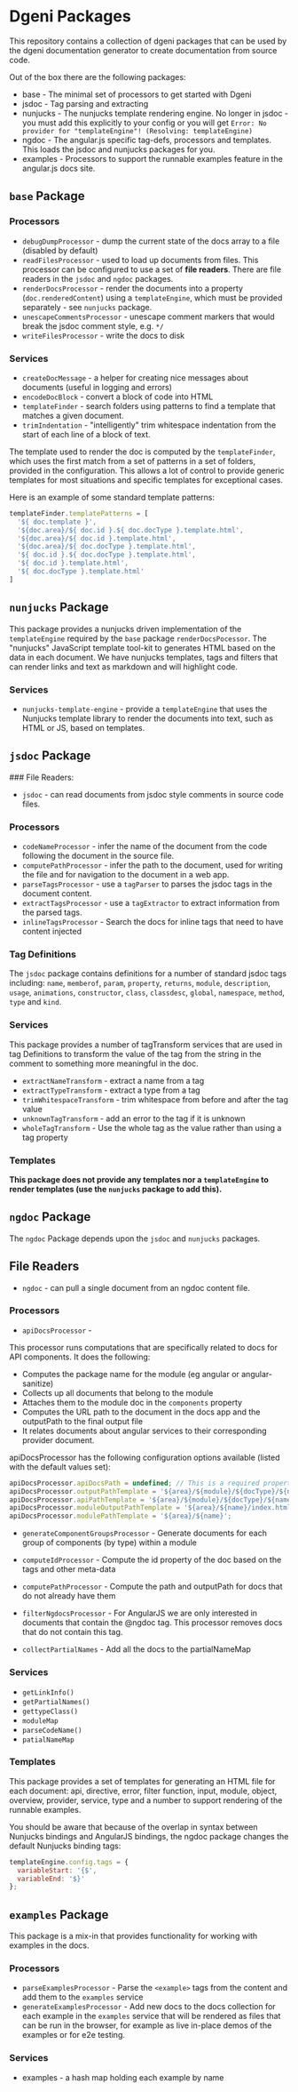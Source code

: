 # Dgeni Packages

This repository contains a collection of dgeni packages that can be used by the dgeni documentation
generator to create documentation from source code.


Out of the box there are the following packages:

* base - The minimal set of processors to get started with Dgeni
* jsdoc - Tag parsing and extracting
* nunjucks - The nunjucks template rendering engine. No longer in jsdoc - you must add this
  explicitly to your config or you will get
  `Error: No provider for "templateEngine"! (Resolving: templateEngine)`
* ngdoc - The angular.js specific tag-defs, processors and templates.  This loads the jsdoc and
  nunjucks packages for you.
* examples - Processors to support the runnable examples feature in the angular.js docs site.

## `base` Package

### Processors

* `debugDumpProcessor` - dump the current state of the docs array to a file (disabled by default)
* `readFilesProcessor` - used to load up documents from files.  This processor can be configured to use a
set of **file readers**. There are file readers in the `jsdoc` and `ngdoc` packages.
* `renderDocsProcessor` - render the documents into a property (`doc.renderedContent`) using a
`templateEngine`, which must be provided separately - see `nunjucks` package.
* `unescapeCommentsProcessor` - unescape comment markers that would break the jsdoc comment style,
e.g. `*/`
* `writeFilesProcessor` - write the docs to disk

### Services

* `createDocMessage` - a helper for creating nice messages about documents (useful in logging and
errors)
* `encodeDocBlock` - convert a block of code into HTML
* `templateFinder` - search folders using patterns to find a template that matches a given document.
* `trimIndentation` - "intelligently" trim whitespace indentation from the start of each line of a block
of text.


The template used to render the doc is computed by the `templateFinder`, which uses the first match
from a set of patterns in a set of folders, provided in the configuration. This allows a lot of control to provide
generic templates for most situations and specific templates for exceptional cases.

Here is an example of some standard template patterns:

```js
templateFinder.templatePatterns = [
  '${ doc.template }',
  '${doc.area}/${ doc.id }.${ doc.docType }.template.html',
  '${doc.area}/${ doc.id }.template.html',
  '${doc.area}/${ doc.docType }.template.html',
  '${ doc.id }.${ doc.docType }.template.html',
  '${ doc.id }.template.html',
  '${ doc.docType }.template.html'
]
```


## `nunjucks` Package

This package provides a nunjucks driven implementation of the `templateEngine` required by the
`base` package `renderDocsPocessor`. The "nunjucks" JavaScript template tool-kit to generates HTML
based on the data in each document. We have nunjucks templates, tags and filters that
can render links and text as markdown and will highlight code.

### Services

* `nunjucks-template-engine` - provide a `templateEngine` that uses the Nunjucks template library
to render the documents into text, such as HTML or JS, based on templates.

## `jsdoc` Package

### File Readers:

* `jsdoc` - can read documents from jsdoc style comments in source code files.

### Processors

* `codeNameProcessor` - infer the name of the document from the code following the document in the source
file.
* `computePathProcessor` - infer the path to the document, used for writing the file and for navigation
to the document in a web app.
* `parseTagsProcessor` - use a `tagParser` to parses the jsdoc tags in the document content.
* `extractTagsProcessor` - use a `tagExtractor` to extract information from the parsed tags.
* `inlineTagsProcessor` - Search the docs for inline tags that need to have content injected

### Tag Definitions

The `jsdoc` package contains definitions for a number of standard jsdoc tags including: `name`,
`memberof`, `param`, `property`, `returns`, `module`, `description`, `usage`,
`animations`, `constructor`, `class`, `classdesc`, `global`, `namespace`, `method`, `type` and
`kind`.

### Services

This package provides a number of tagTransform services that are used in tag Definitions to transform
the value of the tag from the string in the comment to something more meaningful in the doc.

* `extractNameTransform` - extract a name from a tag
* `extractTypeTransform` - extract a type from a tag
* `trimWhitespaceTransform` - trim whitespace from before and after the tag value
* `unknownTagTransform` - add an error to the tag if it is unknown
* `wholeTagTransform` - Use the whole tag as the value rather than using a tag property

### Templates

**This package does not provide any templates nor a `templateEngine` to render templates (use the
`nunjucks` package to add this).**

## `ngdoc` Package

The `ngdoc` Package depends upon the `jsdoc` and `nunjucks` packages.

## File Readers

* `ngdoc` - can pull a single document from an ngdoc content file.

### Processors

* `apiDocsProcessor` -

This processor runs computations that are specifically related to docs for API components. It does the following:

  - Computes the package name for the module (eg angular or angular-sanitize)
  - Collects up all documents that belong to the module
  - Attaches them to the module doc in the `components` property
  - Computes the URL path to the document in the docs app and the outputPath to the final output file
  - It relates documents about angular services to their corresponding provider document.

apiDocsProcessor has the following configuration options available (listed with the default values set):

  ```js
  apiDocsProcessor.apiDocsPath = undefined; // This is a required property that you must set
  apiDocsProcessor.outputPathTemplate = '${area}/${module}/${docType}/${name}.html';
  apiDocsProcessor.apiPathTemplate = '${area}/${module}/${docType}/${name}';
  apiDocsProcessor.moduleOutputPathTemplate = '${area}/${name}/index.html';
  apiDocsProcessor.modulePathTemplate = '${area}/${name}';
  ```

* `generateComponentGroupsProcessor` -
Generate documents for each group of components (by type) within a module

* `computeIdProcessor` -
Compute the id property of the doc based on the tags and other meta-data

* `computePathProcessor` -
Compute the path and outputPath for docs that do not already have them

* `filterNgdocsProcessor` -
For AngularJS we are only interested in documents that contain the @ngdoc tag.  This processor
removes docs that do not contain this tag.

* `collectPartialNames` -
Add all the docs to the partialNameMap


### Services

* `getLinkInfo()`
* `getPartialNames()`
* `gettypeClass()`
* `moduleMap`
* `parseCodeName()`
* `patialNameMap`


### Templates

This package provides a set of templates for generating an HTML file for each document: api,
directive, error, filter function, input, module, object, overview, provider, service, type and a
number to support rendering of the runnable examples.

You should be aware that because of the overlap in syntax between Nunjucks bindings and AngularJS
bindings, the ngdoc package changes the default Nunjucks binding tags:

```js
templateEngine.config.tags = {
  variableStart: '{$',
  variableEnd: '$}'
};
```

## `examples` Package

This package is a mix-in that provides functionality for working with examples in the docs.

### Processors

* `parseExamplesProcessor` -
Parse the `<example>` tags from the content and add them to the `examples` service
* `generateExamplesProcessor` -
Add new docs to the docs collection for each example in the `examples` service that will be rendered
as files that can be run in the browser, for example as live in-place demos of the examples or for
e2e testing.

### Services

* examples - a hash map holding each example by name

